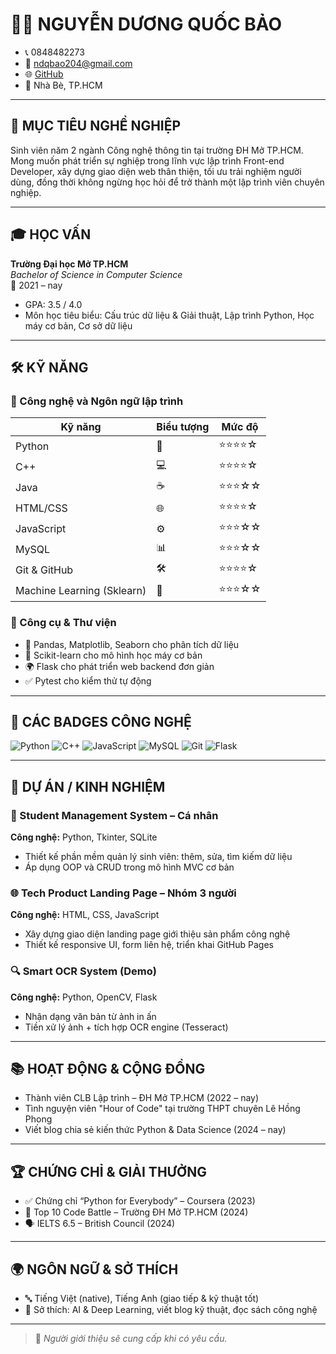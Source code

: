 # 🧑‍💻 NGUYỄN DƯƠNG QUỐC BẢO

- 📞 0848482273  
- 📧 ndqbao204@gmail.com  
- 🌐 [GitHub](https://github.com/NDQuocBao)  
- 📍 Nhà Bè, TP.HCM

---

## 🎯 MỤC TIÊU NGHỀ NGHIỆP

Sinh viên năm 2 ngành Công nghệ thông tin tại trường ĐH Mở TP.HCM. Mong muốn phát triển sự nghiệp trong lĩnh vực lập trình Front-end Developer, xây dựng giao diện web thân thiện, tối ưu trải nghiệm người dùng, đồng thời không ngừng học hỏi để trở thành một lập trình viên chuyên nghiệp.

---

## 🎓 HỌC VẤN

**Trường Đại học Mở TP.HCM**  
_Bachelor of Science in Computer Science_  
📅 2021 – nay  
- GPA: 3.5 / 4.0  
- Môn học tiêu biểu: Cấu trúc dữ liệu & Giải thuật, Lập trình Python, Học máy cơ bản, Cơ sở dữ liệu

---

## 🛠️ KỸ NĂNG

### 🔧 Công nghệ và Ngôn ngữ lập trình

| Kỹ năng                  | Biểu tượng | Mức độ       |
|--------------------------|------------|--------------|
| Python                   | 🐍         | ⭐⭐⭐⭐☆        |
| C++                      | 💻         | ⭐⭐⭐⭐☆        |
| Java                     | ☕         | ⭐⭐⭐☆☆        |
| HTML/CSS                 | 🌐         | ⭐⭐⭐⭐☆        |
| JavaScript               | ⚙️         | ⭐⭐⭐☆☆        |
| MySQL                    | 📊         | ⭐⭐⭐☆☆        |
| Git & GitHub             | 🛠         | ⭐⭐⭐⭐☆        |
| Machine Learning (Sklearn)| 🧠        | ⭐⭐⭐☆☆        |

### 🧪 Công cụ & Thư viện

- 🔬 Pandas, Matplotlib, Seaborn cho phân tích dữ liệu  
- 🧠 Scikit-learn cho mô hình học máy cơ bản  
- 🌍 Flask cho phát triển web backend đơn giản  
- ✅ Pytest cho kiểm thử tự động

---

## 🧪 CÁC BADGES CÔNG NGHỆ

![Python](https://img.shields.io/badge/Python-3776AB?style=flat&logo=python&logoColor=white)
![C++](https://img.shields.io/badge/C++-00599C?style=flat&logo=c%2B%2B&logoColor=white)
![JavaScript](https://img.shields.io/badge/JavaScript-F7DF1E?style=flat&logo=javascript&logoColor=black)
![MySQL](https://img.shields.io/badge/MySQL-4479A1?style=flat&logo=mysql&logoColor=white)
![Git](https://img.shields.io/badge/Git-F05032?style=flat&logo=git&logoColor=white)
![Flask](https://img.shields.io/badge/Flask-000000?style=flat&logo=flask&logoColor=white)

---

## 💼 DỰ ÁN / KINH NGHIỆM

### 📌 Student Management System – Cá nhân  
**Công nghệ:** Python, Tkinter, SQLite  
- Thiết kế phần mềm quản lý sinh viên: thêm, sửa, tìm kiếm dữ liệu  
- Áp dụng OOP và CRUD trong mô hình MVC cơ bản  

### 🌐 Tech Product Landing Page – Nhóm 3 người  
**Công nghệ:** HTML, CSS, JavaScript  
- Xây dựng giao diện landing page giới thiệu sản phẩm công nghệ  
- Thiết kế responsive UI, form liên hệ, triển khai GitHub Pages  

### 🔍 Smart OCR System (Demo)  
**Công nghệ:** Python, OpenCV, Flask  
- Nhận dạng văn bản từ ảnh in ấn  
- Tiền xử lý ảnh + tích hợp OCR engine (Tesseract)

---

## 📚 HOẠT ĐỘNG & CỘNG ĐỒNG

- Thành viên CLB Lập trình – ĐH Mở TP.HCM (2022 – nay)  
- Tình nguyện viên "Hour of Code" tại trường THPT chuyên Lê Hồng Phong  
- Viết blog chia sẻ kiến thức Python & Data Science (2024 – nay)

---

## 🏆 CHỨNG CHỈ & GIẢI THƯỞNG

- ✅ Chứng chỉ “Python for Everybody” – Coursera (2023)  
- 🥈 Top 10 Code Battle – Trường ĐH Mở TP.HCM (2024)  
- 🗣 IELTS 6.5 – British Council (2024)

---

## 🌍 NGÔN NGỮ & SỞ THÍCH

- 🔤 Tiếng Việt (native), Tiếng Anh (giao tiếp & kỹ thuật tốt)  
- 🧠 Sở thích: AI & Deep Learning, viết blog kỹ thuật, đọc sách công nghệ  

---

> 📌 *Người giới thiệu sẽ cung cấp khi có yêu cầu.*
